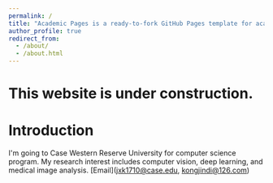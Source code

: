 ```yaml
---
permalink: /
title: "Academic Pages is a ready-to-fork GitHub Pages template for academic personal websites"
author_profile: true
redirect_from: 
  - /about/
  - /about.html
---
```




This website is under construction.
====

Introduction
======
I'm going to Case Western Reserve University for computer science program. My research interest includes computer vision, deep learning, and medical image analysis. 
[Email](jxk1710@case.edu, kongjindi@126.com) 
